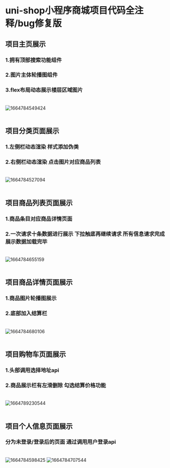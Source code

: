 # uni-shop小程序商城项目代码全注释/bug修复版
## 项目主页展示<br>
### 1.拥有顶部搜索功能组件<br>
### 2.图片主体轮播图组件<br>
### 3.flex布局动态展示楼层区域图片<br><br>
![1664784549424](https://user-images.githubusercontent.com/101321825/193534232-20e7b38c-3364-4e7f-ba83-4d1c6a2c93d4.png)<br><br>
## 项目分类页面展示<br>
### 1.左侧栏动态渲染 样式添加伪类<br>
### 2.右侧栏动态渲染 点击图片对应商品列表<br><br>
![1664784527094](https://user-images.githubusercontent.com/101321825/193538323-9460e680-25bd-45f6-a9f2-5ad6870b7c42.png)<br><br>
## 项目商品列表页面展示<br>
### 1.商品条目对应商品详情页面<br>
### 2.一次请求十条数据进行展示 下拉触底再继续请求 所有信息请求完成展示数据加载完毕<br><br>
![1664784655159](https://user-images.githubusercontent.com/101321825/193539001-fe81c8fc-54ad-48d5-895e-8441be5c0f65.png)<br><br>
## 项目商品详情页面展示<br>
### 1.商品图片轮播图展示<br>
### 2.底部加入结算栏<br><br>
![1664784680106](https://user-images.githubusercontent.com/101321825/193540408-31e3e7cb-fc47-4a3d-9283-3947fae13c95.png)<br><br>
## 项目购物车页面展示<br>
### 1.头部调用选择地址api<br>
### 2.商品展示栏有左滑删除 勾选结算价格功能<br><br>
![1664789230544](https://user-images.githubusercontent.com/101321825/193544537-1ec56319-de88-48ee-b857-6386f1c57656.png)<br><br>
## 项目个人信息页面展示<br>
### 分为未登录/登录后的页面 通过调用用户登录api<br><br>
![1664784598425](https://user-images.githubusercontent.com/101321825/193545128-50be417e-4ddd-4967-9742-56f9863fa28e.png)
![1664784707544](https://user-images.githubusercontent.com/101321825/193545143-3aec6bef-23c7-427a-9964-16e93bc3d79b.png)<br>
